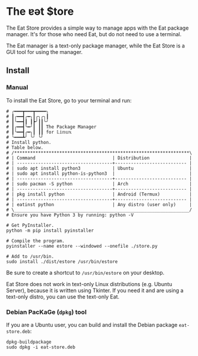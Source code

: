 # The ɐǝt $tore
The Eat Store provides a simple way to manage apps with the Eat package manager. It's
for those who need Eat, but do not need to use a terminal.

The Eat manager is a text-only package manager, while the Eat Store is a GUI
tool for using the manager.

## Install
### Manual
To install the Eat Store, go to your terminal and run:
```shell
# ╭━━━┳━━━┳━━━━╮
# ┃╭━━┫╭━╮┃╭╮╭╮┃
# ┃╰━━┫┃ ┃┣╯┃┃╰╯
# ┃╭━━┫╰━╯┃ ┃┃ The Package Manager
# ┃╰━━┫╭━╮┃ ┃┃ for 𝕃𝕚𝕟𝕦𝕩
# ╰━━━┻╯ ╰╯ ╰╯
# Install python.
# Table below.
# /******************************************************************\
# | Command                             | Distribution               |
# | ------------------------------------+--------------------------- |
# | sudo apt install python3            | Ubuntu                     |
# | sudo apt install python-is-python3  |                            |
# | ------------------------------------+--------------------------- |
# | sudo pacman -S python               | Arch                       |
# | ------------------------------------+--------------------------- |
# | pkg install python                  | Android (Termux)           |
# | ------------------------------------+--------------------------- |
# | eatinst python                      | Any distro (user only)     |
# \__________________________________________________________________/
# Ensure you have Python 3 by running: python -V

# Get PyInstaller.
python -m pip install pyinstaller

# Compile the program.
pyinstaller --name estore --windowed --onefile ./store.py

# Add to /usr/bin.
sudo install ./dist/estore /usr/bin/estore
```
Be sure to create a shortcut to `/usr/bin/estore` on your desktop.

Eat Store does not work in text-only Linux distributions (e.g. Ubuntu Server), because it is written using Tkinter. 
If you need it and are using a text-only distro, you can use the text-only Eat.
### Debian PacKaGe (`dpkg`) tool
If you are a Ubuntu user, you can build and install the Debian package `eat-store.deb`:
```shell
dpkg-buildpackage
sudo dpkg -i eat-store.deb
```
